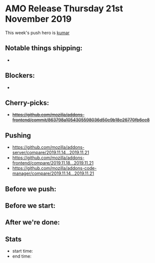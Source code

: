 # AMO Release Thursday 21st November 2019

This week's push hero is [kumar](https://github.com/kumar303)

## Notable things shipping:

*

## Blockers:

*

## Cherry-picks:

* ~~https://github.com/mozilla/addons-frontend/commit/863798a1054305598036d50e9b18e26770fb6ee8~~

## Pushing

- https://github.com/mozilla/addons-server/compare/2019.11.14...2019.11.21
- https://github.com/mozilla/addons-frontend/compare/2019.11.18...2019.11.21
- https://github.com/mozilla/addons-code-manager/compare/2019.11.14...2019.11.21

## Before we push:

## Before we start:

## After we're done:
 
## Stats

- start time:
- end time:
